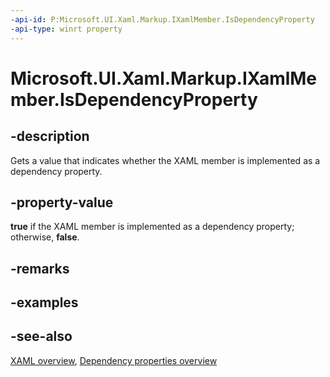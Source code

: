```yaml
---
-api-id: P:Microsoft.UI.Xaml.Markup.IXamlMember.IsDependencyProperty
-api-type: winrt property
---
```


<!-- Property syntax
public bool IsDependencyProperty { get; }
-->

# Microsoft.UI.Xaml.Markup.IXamlMember.IsDependencyProperty

## -description
Gets a value that indicates whether the XAML member is implemented as a dependency property.

## -property-value
**true** if the XAML member is implemented as a dependency property; otherwise, **false**.

## -remarks

## -examples

## -see-also
[XAML overview](/windows/uwp/xaml-platform/xaml-overview), [Dependency properties overview](/windows/uwp/xaml-platform/dependency-properties-overview)
